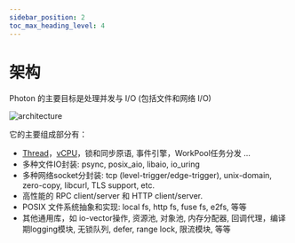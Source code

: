 ```yaml
---
sidebar_position: 2
toc_max_heading_level: 4
---
```


# 架构

Photon 的主要目标是处理并发与 I/O (包括文件和网络 I/O)

![architecture](/img/photon.png)

它的主要组成部分有：

* [Thread](../api/thread.md)，[vCPU](../api/vcpu-and-multicore.md)，锁和同步原语, 事件引擎，WorkPool任务分发 ...
* 多种文件IO封装: psync, posix_aio, libaio, io_uring
* 多种网络socket分封装: tcp (level-trigger/edge-trigger), unix-domain, zero-copy, libcurl, TLS support, etc.
* 高性能的 RPC client/server 和 HTTP client/server.
* POSIX 文件系统抽象和实现: local fs, http fs, fuse fs, e2fs, 等等
* 其他通用库，如 io-vector操作, 资源池, 对象池, 内存分配器, 回调代理，编译期logging模块, 无锁队列, defer, range lock, 限流模块, 等等